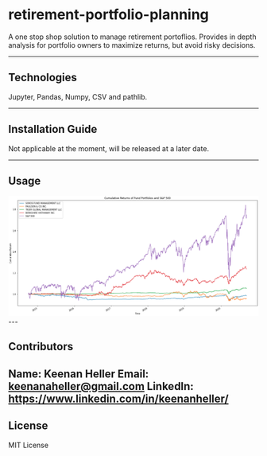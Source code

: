 # retirement-portfolio-planning
A one stop shop solution to manage retirement portoflios. Provides in depth analysis for portfolio owners to maximize returns, but avoid risky decisions.

---

## Technologies
Jupyter, Pandas, Numpy, CSV and pathlib.

---

## Installation Guide
Not applicable at the moment, will be released at a later date.

---

## Usage

<img src="img/cumulative_returns.png" alt="cumulative returns graph" width="700" />
---

## Contributors

Name: Keenan Heller
Email: keenanaheller@gmail.com
LinkedIn: https://www.linkedin.com/in/keenanheller/
---

## License

MIT License
